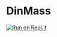 # DinMass
[![Run on Repl.it](https://repl.it/badge/github/Andruscha-ai/DinMas)](https://repl.it/github/Andruscha-ai/DinMas)